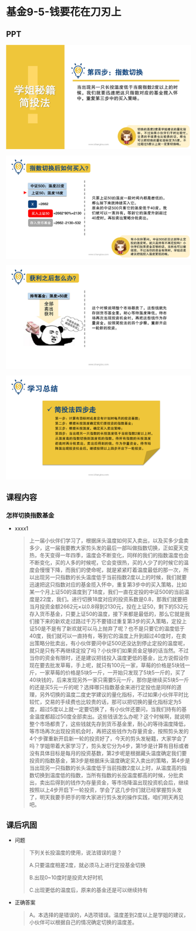 # 基金9-5-钱要花在刀刃上

## PPT

![课程ppt](assets/9-5-1.jpeg)

![课程ppt](assets/9-5-2.jpeg)

![课程ppt](assets/9-5-3.jpeg)

![课程ppt](assets/9-5-4.jpeg)

## 课程内容

### 怎样切换指数基金

- xxxx1

  > 上一届小伙伴们学习了，根据床头温度如何买入卖出，以及买多少盒卖多少，这一届我要教大家剪头发的最后一部叫做指数切换，正如夏天变热，冬天变得一年四季，温度会不断变化，同样的我们的指数温度也会不断变化，买的人多的时候呢，它会变很热，买的人少了的时候它的温度会慢慢下降，而我们的使命呢，就是紧紧盯着温度最低的那一次，所以出现另一只指数的长头温度低于当前指数2度以上的时候，我们就要迅速把这只指数对应的基金揽入怀中，重复第3步中的买入策略，比如某一个月上证50的温度到了18度，我们一直在定投的中证500的当前温度是22度，我们。进行切换18度对应的投资系数是0.8，那我们就要把当月投资金额2662元×以0.8得到2130元，投在上证50，剩下的532元存入货币基金，只要上证50的温度，接下来都是最低的，那么它就是我们接下来的新欢走过路过千万不要错过重复第3步的买入策略，定投上证50是不是有了新欢就可以马上抛弃了呢？也不是只要它的温度低于40度，我们就可以一直持有，等到它的温度上升到超过40度时，在卖出策略分批卖出，有小伙伴要问中证500还没达到停止定投的温度呢，就只是只有不再继续定投了吗？小伙伴们如果资金足够的话当然。不过当你的资金有限时，还是建议把钱投入温度更低的基金，比方说假设你现在要去批发草莓，手上呢，就只有100元一家，草莓的价格是5块钱一斤，一家草莓的价格是5块5一斤，一开始只发现了5块5一斤的，买了40块钱的，后来发现另外一家只需要5元一斤，那你是继续买5块5一斤的还是买5元一斤的呢？选择哪只指数基金来进行定投也是同样的道理，另外切换的温度二度史学建议的量化指标，不过如果小伙伴平时比较忙，交易的手续费也比较贵的话，那可以把切换的量化指标定为5度，超过5度以上就一定要切换了，有小伙伴还要问，当我们持有的基金温度都超过50度全部卖出。这些钱该怎么办呢？这个时候啊，就说明整个市场都贵了，这些钱就先存到货币基金里，耐心的等待温度降低，等市场再次出现投资机会时，再把这些钱作为存量资金，按照剪头发的4个步骤重新开启新一轮的投资好了，今天的剪头发秘籍，大家学会了吗？学姐带着大家学习了，剪头发它分为4步，第1步是计算有目标或者没有具体目标是每月的投资基数，第2步呢是根据藏头温度确定我们要投资的指数基金，第3步是根据床头温度确定买入卖出的策略，第4步是当出现另一只指数的长头温度低于当前指数2度以上时，从温度高的指数切换到温度低的指数，当所有指数的长投温度都高的时候，分批卖出，卖出后得到的钱作为存量资金，等市场降温出现投资机会后，继续按照以上4步开启下一轮投资，学会了这几步你们就已经掌握剪头发了，明天我要手把手的带大家进行剪头发的操作实践，咱们明天再见吧。

## 课后巩固

- 问题

  > 下列关长投温度的使用，说法错误的是？
  >
  > A.只要温度相差2度，就必须马上进行定投基金切换
  >
  > B.出现0~10度时是投资大好时机
  >
  > C.出现更低的温度后，原来的基金还是可以继续持有

- 正确答案

  > A。本选择的是错误的，A选项错误。温度差到2度以上是学姐的建议，小伙伴可以根据自己的情况确定切换的温度差。